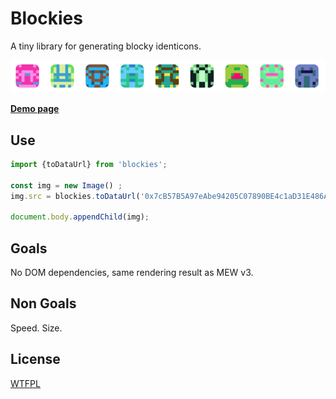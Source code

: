 Blockies
========

A tiny library for generating blocky identicons.

![Sample blockies image](sample.png "Blockies")

[**Demo page**](http://download13.github.io/blockies/)

Use
---

```javascript
import {toDataUrl} from 'blockies';

const img = new Image() ;
img.src = blockies.toDataUrl('0x7cB57B5A97eAbe94205C07890BE4c1aD31E486A8');

document.body.appendChild(img);
```


Goals
-----

No DOM dependencies, same rendering result as MEW v3.

Non Goals
---

Speed. Size.

License
-------

[WTFPL](http://www.wtfpl.net/)

